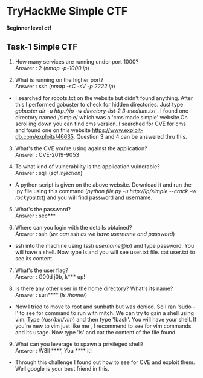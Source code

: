 # TryHackMe Simple CTF
**Beginner level ctf**

## Task-1 Simple CTF

1. How many services are running under port 1000?<br>
Answer : 2 (*nmap -p-1000 ip*)

2. What is running on the higher port?<br>
Answer : ssh (*nmap -sC -sV -p 2222 ip*)

* I searched for robots.txt on the website but didn't found anything. After this I performed gobuster to check for hidden directories. Just type *gobuster dir -u http://ip -w directory-list-2.3-medium.txt* . I found one directory named /simple/ which was a 'cms made simple' website.On scrolling down you can find cms version. I searched for CVE for cms and found one on this website https://www.exploit-db.com/exploits/46635. Question 3 and 4 can be answered thru this.

3. What's the CVE you're using against the application? <br>
Answer : CVE-2019-9053 

4. To what kind of vulnerability is the application vulnerable?<br>
Answer : sqli (*sql injection*)

* A python script is given on the above website. Download it and run the .py file using this command (*python file.py -u http://ip/simple --crack -w rockyou.txt*) and you will find password and username.

5. What's the password?<br>
Answer : sec*** 

6. Where can you login with the details obtained?<br>
Answer : ssh (*we can ssh as we have username and password*)

* ssh into the machine using (*ssh username@ip*) and type password. You will have a shell. Now type ls and you will see user.txt file. cat user.txt to see its content.

7. What's the user flag?<br>
Answer : G00d j0b, k*** up!

8. Is there any other user in the home directory? What's its name?<br>
Answer : sun**** (*ls /home/*)

* Now I tried to move to root and sunbath but was denied. So I ran 'sudo -l' to see for command to run with mitch. We can try to gain a shell using vim. Type (*/usr/bin/vim*) and then type '!bash'. You will have your shell. If you're new to vim just like me , I recommend to see for vim commands and its usage. Now type 'ls' and cat the content of the file found.

9. What can you leverage to spawn a privileged shell?<br>
Answer : W3ll ****, You **** it!

* Through this challenge I found out how to see for CVE and exploit them. Well google is your best friend in this.
